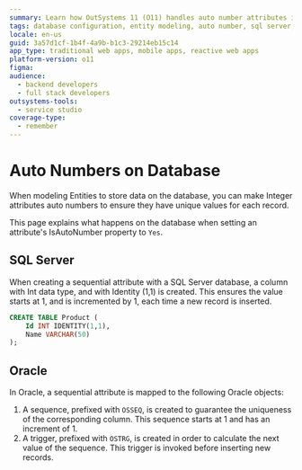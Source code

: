 ```yaml
---
summary: Learn how OutSystems 11 (O11) handles auto number attributes in databases, ensuring unique values with SQL Server and Oracle configurations.
tags: database configuration, entity modeling, auto number, sql server, oracle
locale: en-us
guid: 3a57d1cf-1b4f-4a9b-b1c3-29214eb15c14
app_type: traditional web apps, mobile apps, reactive web apps
platform-version: o11
figma:
audience:
  - backend developers
  - full stack developers
outsystems-tools:
  - service studio
coverage-type:
  - remember
---
```


# Auto Numbers on Database

When modeling Entities to store data on the database, you can make Integer attributes auto numbers to ensure they have unique values for each record.

This page explains what happens on the database when setting an attribute's IsAutoNumber property to `Yes`.

## SQL Server

When creating a sequential attribute with a SQL Server database, a column with Int  data type, and with Identity (1,1)  is created. This ensures the value starts at 1, and is incremented by 1, each time a new record is inserted.
   
```sql    
CREATE TABLE Product (
    Id INT IDENTITY(1,1),
    Name VARCHAR(50)
);
```  

## Oracle

In Oracle, a sequential attribute is mapped to the following Oracle objects:

1. A sequence, prefixed with `OSSEQ`, is created to guarantee the uniqueness of the corresponding column. This sequence starts at 1 and has an increment of 1.
2. A trigger, prefixed with `OSTRG`, is created in order to calculate the next value of the sequence. This trigger is invoked before inserting new records. 
